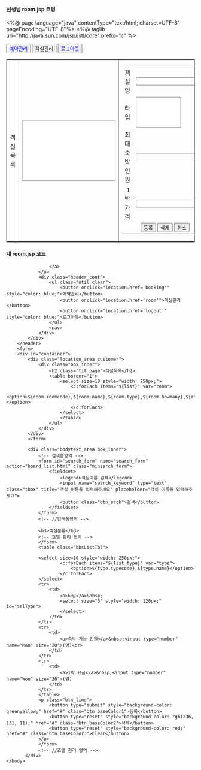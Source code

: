 #### 선생님 room.jsp 코딩

<%@ page language="java" contentType="text/html; charset=UTF-8"
    pageEncoding="UTF-8"%>
<%@ taglib uri="http://java.sun.com/jsp/jstl/core" prefix="c" %>


<!DOCTYPE html>
<html lang="en">
<head>
    <meta charset="UTF-8">
    <meta http-equiv="X-UA-Compatible" content="IE=edge">
    <meta name="viewport" content="width=device-width, initial-scale=1.0">
    <title>객실관리</title>
</head>
<body>

<button onclick="location.href='booking'" style="color: blue;">예약관리</button>
<button onclick="location.href='room'">객실관리</button>
<button onclick="location.href='logout'" style="color: blue;">로그아웃</button>

<table border="1">
<tr>
	<td align=center>객실 목록</td><td>
		<select size=10 style="width: 250px;">
				<c:forEach items="${list}" var="room">
					<option>${room.roomcode},${room.name},${room.type},${room.howmany},${room.howmuch}</option>
				</c:forEach>
		</select>
	</td>
	<td>
		<table>
		<tr>
			<td align=right>객실명</td>
			<td><input type=text id=txtRoom></td>
		</tr>
		<tr>
			<td align="right">타입</td>
				<td>
					<select size="5" style="width: 120px" id=txtNum>
						<c:forEach items="${list_type}" var="type">
							<option>${type.typecode},${type.name}</option>
						</c:forEach>
					</select>
				</td>
			</tr>
			<tr>
				<td align=right>최대숙박인원</td><td><input type=number id=txtNum></td>
			</tr>
			<tr>
				<td align=right>1박 가격</td><td><input type=number id=txtPrice></td>
			</tr>
			<tr>
				<td colspan=2 align=center>
					<input type=button value='등록' id=btnAdd>
					<input type=button value='삭제' id=btnDelete>
					<input type=button value='취소' id=btnEmpty>
				</td>
			</tr>
			</table>
		</td>
	</tr>
</table>
</body>
</html>





#### 내 room.jsp 코드
<!DOCTYPE html>
<html lang="en">
<head>
    <meta charset="UTF-8">
    <meta http-equiv="X-UA-Compatible" content="IE=edge">
    <meta name="viewport" content="width=device-width, initial-scale=1.0">
    <title>객실관리</title>
</head>
<body>
    <style>
    .bodytext_area {
    position: absolute;
    left: 500px;
    top: 50px;
	}
    </style>
    
    
                    </a>
                </p>
                <div class="header_cont">
                    <ul class="util clear">
                    	<button onclick="location.href='booking'" style="color: blue;">예약관리</button>
                    	<button onclick="location.href='room'">객실관리</button>
                    	<button onclick="location.href='logout'" style="color: blue;">로그아웃</button>
                    </ul>	
                    <nav>
                </div>
            </div>
        </header>
        <form>
        <div id="container">
            <div class="location_area customer">
                <div class="box_inner">
                    <h2 class="tit_page">객실목록</h2>
                    <table border="1">
                    	<select size=10 style="width: 250px;">
							<c:forEach items="${list}" var="room">
								<option>${room.roomcode},${room.name},${room.type},${room.howmany},${room.howmuch}</option>
							</c:forEach>
						</select>
                        </table>
                    </ul>
                </div>
            </div>
			</form>
			
            <div class="bodytext_area box_inner">
                <!-- 검색폼영역 -->
                <form id="search_form" name="search_form" action="board_list.html" class="minisrch_form">
                    <fieldset>
                        <legend>객실이름 검색</legend>
                        <input name="search_keyword" type="text" class="tbox" title="객실 이름을 입력해주세요" placeholder="객실 이름을 입력해주세요">
                        <button class="btn_srch">검색</button>
                    </fieldset>
                </form>
                <!-- //검색폼영역 -->
                
                <h3>객실분류</h3>
                <!-- 호텔 관리 영역 -->
                </form>
                <table class="bbsListTbl">
                    
                <select size=10 style="width: 250px;">
						<c:forEach items="${list_type}" var="type">
							<option>${type.typecode},${type.name}</option>
						</c:forEach>
				</select>
				<tr>
					<td>
						<a>타입</a>&nbsp;
						<select size="5" style="width: 120px;" id="selType">
						</select>
					</td>
				</tr>
				<tr>
					<td>
						<a>숙박 가능 인원</a>&nbsp;<input type="number" name="Man" size="20">(명)<br>
					</td>
				</tr>
				<tr>
					<td>
						<a>1박 요금</a>&nbsp;<input type="number" name="Won" size="20">(원)
					</td>
				</tr>
                </table>
                <p class="btn_line">
                    <button type="submit" style="background-color: greenyellow;" href="#" class="btn_baseColor1">등록</button>
                    <button type="reset" style="background-color: rgb(236, 131, 11);" href="#" class="btn_baseColor2">삭제</button>
                    <button type="reset" style="background-color: red;" href="#" class="btn_baseColor3">Clear</button>
                </p>
                </form>
                <!-- //호텔 관리 영역 -->
           </div>
    </body>
</html>


